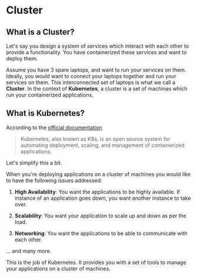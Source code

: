 # Cluster

## What is a Cluster?

Let's say you design a system of services which interact with each other to provide a functionality. You have containerized these services and want to deploy them.

Assume you have 3 spare laptops, and want to run your services on them. Ideally, you would want to connect your laptops together and run your services on them. This interconnected set of laptops is what we call a **Cluster**. In the context of **Kubernetes**, a cluster is a set of machines which run your containerized applications.


## What is Kubernetes? 

According to the [official documentation](https://kubernetes.io/)
> Kubernetes, also known as K8s, is an open source system for automating deployment, scaling, and management of containerized applications.

Let's simplify this a bit. 

When you're deploying applications on a cluster of machines you would like to have the following issues addressed:

1. **High Availability**: You want the applications to be highly available. If instance of an application goes down, you want another instance to take over. 

2. **Scalability**: You want your application to scale up and down as per the load. 

3. **Networking**: You want the applications to be able to communicate with each other. 

... and many more. 

This is the job of Kubernetes. It provides you with a set of tools to manage your applications on a cluster of machines.

